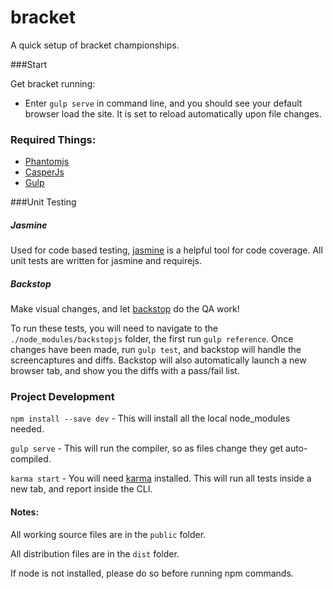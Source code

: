 # bracket
A quick setup of bracket championships.

###Start

Get bracket running:

  * Enter `gulp serve` in command line, and you should see your default browser load the site. It is set to reload automatically upon file changes.
  
### Required Things:

  * [Phantomjs](http://phantomjs.org/)
  * [CasperJs](http://casperjs.org/)
  * [Gulp](http://gulpjs.com/)
    
###Unit Testing

##### Jasmine

Used for code based testing, [jasmine](http://jasmine.github.io/2.0/introduction.html) is a helpful tool for code coverage. All unit tests are written for jasmine and requirejs.

##### Backstop

Make visual changes, and let [backstop](https://github.com/garris/BackstopJS) do the QA work!

To run these tests, you will need to navigate to the `./node_modules/backstopjs` folder, the first run `gulp reference`. Once changes have been made, run `gulp test`, and backstop will handle the screencaptures and diffs. Backstop will also automatically launch a new browser tab, and show you the diffs with a pass/fail list. 



### Project Development

`npm install --save dev` - This will install all the local node_modules needed.

`gulp serve` - This will run the compiler, so as files change they get auto-compiled.

`karma start` - You will need [karma](http://karma-runner.github.io/0.12/intro/installation.html) installed. This will run all tests inside a new tab, and report inside the CLI.


#### Notes:

All working source files are in the `public` folder.

All distribution files are in the `dist` folder.

If node is not installed, please do so before running npm commands.